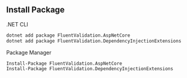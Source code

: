 ## Install Package

.NET CLI

```sh
dotnet add package FluentValidation.AspNetCore
dotnet add package FluentValidation.DependencyInjectionExtensions
```

Package Manager

```sh
Install-Package FluentValidation.AspNetCore
Install-Package FluentValidation.DependencyInjectionExtensions
```
